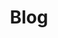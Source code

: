 ---
title: "Blog"
menu:
    main:
        identifier: "blog"
        name: "Blog"
        weight: -110
---